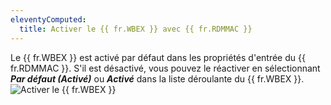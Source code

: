 ```yaml
---
eleventyComputed:
  title: Activer le {{ fr.WBEX }} avec {{ fr.RDMMAC }}
---
```

Le {{ fr.WBEX }} est activé par défaut dans les propriétés d'entrée du {{ fr.RDMMAC }}. S'il est désactivé, vous pouvez le réactiver en sélectionnant ***Par défaut (Activé)*** ou ***Activé*** dans la liste déroulante du {{ fr.WBEX }}.
![Activer le {{ fr.WBEX }}](https://cdnweb.devolutions.net/docs/docs_en_rdm_mac_Dwl4031.png)
